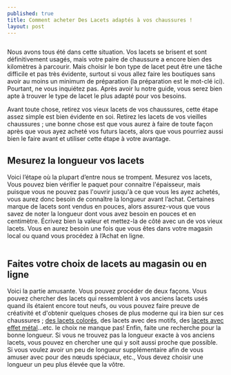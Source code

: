 ```yaml
---
published: true
title: Comment acheter Des Lacets adaptés à vos chaussures !
layout: post
---
```

<p>
	<img alt="" src="http://www.feetunique.fr/image/data/Le petit guide du lacet.png"></p>
<p>Nous avons tous été dans cette situation. Vos lacets se brisent et sont définitivement usagés, mais votre paire de chaussure a encore bien des  kilomètres à parcourir. Mais choisir le bon type de lacet peut être une tâche difficile et pas très évidente, surtout si vous allez faire les boutiques sans avoir au moins un minimum de préparation (la préparation est le mot-clé ici). Pourtant, ne vous inquiétez pas. Après avoir lu notre guide, vous serez bien apte à trouver le type de lacet le plus adapté pour vos besoins.</p>
<p>Avant toute chose, retirez vos vieux lacets de vos chaussures, cette étape assez simple est bien évidente en soi. Retirez les lacets de vos vieilles chaussures ; une  bonne chose est que vous aurez à faire de toute façon après que vous ayez acheté vos futurs lacets, alors que vous pourriez aussi bien le faire avant et utiliser cette étape à votre avantage.</p>
<h2>Mesurez la longueur vos lacets</h2>
<p>Voici l’étape où la plupart d’entre nous se trompent. Mesurez vos lacets, Vous pouvez bien vérifier le paquet pour connaitre l'épaisseur, mais puisque vous ne pouvez pas l'ouvrir jusqu'à ce que vous les ayez achetés, vous aurez donc besoin de connaître la longueur avant l’achat. Certaines marque de lacets sont vendus en pouces, alors assurez-vous que vous savez de noter la longueur dont vous avez besoin en pouces et en centimètre. Écrivez bien la valeur et mettez-la de côté avec un de vos vieux lacets. Vous en aurez besoin une fois que vous êtes dans votre magasin local ou quand vous procédez à l’Achat en ligne.</p><p>
	<img alt="" src="http://www.feetunique.fr/image/data/lacets.JPG"></p>
<h2>Faites votre choix de lacets au magasin ou en ligne</h2>
<p>Voici la partie amusante. Vous pouvez procéder de deux façons. Vous pouvez chercher des lacets qui ressemblent à vos anciens lacets usés quand ils étaient encore tout neufs, ou vous pouvez faire preuve de créativité et d'obtenir quelques choses de plus moderne qui ira bien sur ces chaussures ; <a href="http://www.feetunique.fr/lacets-plat-10mm-2-couleurs">des lacets colorés</a>, des lacets avec des motifs, des <a href="http://www.feetunique.fr/lacets-plat-10mm-effet-metal">lacets avec effet métal</a>…etc. le choix ne manque pas!  Enfin, faite une recherche pour la bonne longueur. Si vous ne trouvez pas la longueur exacte à vos anciens lacets, vous pouvez en chercher une qui y soit aussi proche que possible. Si vous voulez avoir un peu de longueur supplémentaire afin de vous amuser avec pour des nœuds spéciaux, etc., Vous devez choisir une longueur un peu plus élevée que la vôtre. </p>